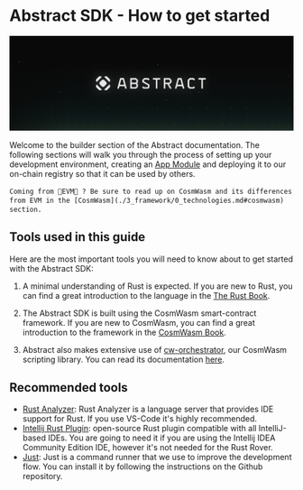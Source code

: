 # Abstract SDK - How to get started

![SDK Background](../resources/abstract_platform/twitter_cover-1.png)

Welcome to the builder section of the Abstract documentation. The following sections will walk you through the process of setting up your development environment, creating an [App Module](../3_framework/6_module_types.md#apps) and deploying it to our on-chain registry so that it can be used by others.

```admonish info
Coming from 👾EVM👾 ? Be sure to read up on CosmWasm and its differences from EVM in the [CosmWasm](./3_framework/0_technologies.md#cosmwasm) section.
```

## Tools used in this guide

Here are the most important tools you will need to know about to get started with the Abstract SDK:

1. A minimal understanding of Rust is expected. If you are new to Rust, you can find a great introduction to the language in the <a href="https://doc.rust-lang.org/book/" target="_blank">The Rust Book</a>.

2. The Abstract SDK is built using the CosmWasm smart-contract framework. If you are new to CosmWasm, you can find a great introduction to the framework in the <a href="https://book.cosmwasm.com/" target="_blank">CosmWasm Book</a>.

3. Abstract also makes extensive use of [cw-orchestrator](../1_products/1_cw_orchestrator.md), our CosmWasm scripting library. You can read its documentation <a href="https://orchestrator.abstract.money/" target="_blank">here</a>.

## Recommended tools

- <a href="https://marketplace.visualstudio.com/items?itemName=rust-lang.rust-analyzer" target="_blank">Rust Analyzer</a>: Rust Analyzer is a language server that provides IDE support for Rust. If you use VS-Code it's highly recommended.
- <a href="https://plugins.jetbrains.com/plugin/8182-rust" target="_blank">Intellij Rust Plugin</a>: open-source Rust plugin compatible with all IntelliJ-based IDEs. You are going to need it if you are using the Intellij IDEA Community Edition IDE, however it's not needed for the Rust Rover.
- <a href="https://github.com/casey/just#installation" target="_blank">Just</a>: Just is a command runner that we use to improve the development flow. You can install it by following the instructions on the Github repository.
